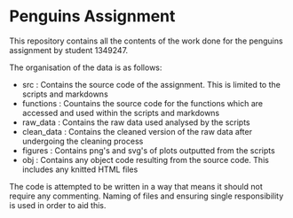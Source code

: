 # Penguins Assignment

This repository contains all the contents of the work done for the penguins assignment by student 1349247. 

The organisation of the data is as follows:

 - src : Contains the source code of the assignment. This is limited to the scripts and markdowns
 - functions : Countains the source code for the functions which are accessed and used within the scripts and markdowns
 - raw_data : Contains the raw data used analysed by the scripts
 - clean_data : Contains the cleaned version of the raw data after undergoing the cleaning process
 - figures : Contains png's and svg's of plots outputted from the scripts
 - obj : Contains any object code resulting from the source code. This includes any knitted HTML files
 
The code is attempted to be written in a way that means it should not require any commenting. Naming of files and ensuring single responsibility is used in order to aid this.
